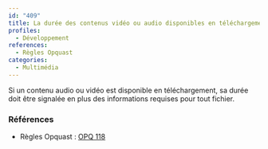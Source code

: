```yaml
---
id: "409"
title: La durée des contenus vidéo ou audio disponibles en téléchargement est indiquée
profiles:
  - Développement
references:
  - Règles Opquast
categories:
  - Multimédia
---
```


Si un contenu audio ou vidéo est disponible en téléchargement, sa durée doit être signalée en plus des informations requises pour tout fichier.


### Références

*   Règles Opquast : [OPQ 118](https://checklists.opquast.com/fr/assurance-qualite-web/la-duree-des-contenus-video-ou-audio-est-indiquee)
